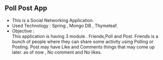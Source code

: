 Poll Post App 
--

- This is a Social Networking Application.  
- Used Technology : Spring , Mongo DB , Thymeleaf. 
- Objective :   
	This application is having 3 module . Friends,Poll and Post. Friends is a bunch of people where they can share some activity using Polling or Posting.
Post may have Like and Comments things that may come up later. as of now , No comment and No likes.
